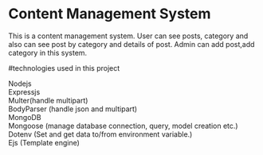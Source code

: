 # Content Management System
This is a content management system. User can see posts, category and also can see post by category and details of post. Admin can add post,add category in this system.

#technologies used in this project
<div>
  Nodejs <br>
Expressjs <br>
Multer(handle multipart) <br>
BodyParser (handle json and multipart) <br>
MongoDB <br>
Mongoose (manage database connection, query, model creation etc.) <br>
Dotenv (Set and get data to/from environment variable.) <br>
Ejs (Template engine)  <br>
</div>

